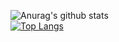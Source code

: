 ![Anurag's github stats](https://github-readme-stats.vercel.app/api?username=Kioraga&show_icons=true&theme=radical)
<br/>
[![Top Langs](https://github-readme-stats.vercel.app/api/top-langs/?username=Kioraga&theme=radical)](https://github.com/anuraghazra/github-readme-stats)
